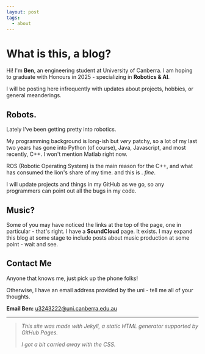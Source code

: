 ```yaml
---
layout: post
tags:
  - about
---
```


# What is this, a blog?

Hi! I'm **Ben**, an engineering student at University of Canberra. I am hoping to graduate with Honours in 2025 - specializing in **Robotics & AI**. 

I will be posting here infrequently with updates about projects, hobbies, or general meanderings.

## Robots.
Lately I've been getting pretty into robotics.

My programming background is long-ish but *very* patchy, so a lot of my last two years has gone into Python (of course), Java, Javascript, and most recently, C++. I won't mention Matlab right now.

ROS (Robotic Operating System) is the main reason for the C++, and what has consumed the lion's share of my time. and this is . *fine*. 

I will update projects and things in my GitHub as we go, so any programmers can point out all the bugs in my code.

## Music?
Some of you may have noticed the links at the top of the page, one in particular - that's right. I have a **SoundCloud** page. It exists. I may expand this blog at some stage to include posts about music production at some point - wait and see.

## Contact Me
Anyone that knows me, just pick up the phone folks!

Otherwise, I have an email address provided by the uni - tell me all of your thoughts.

**Email Ben:** u3243222@uni.canberra.edu.au

<hr />

>*This site was made with Jekyll, a static HTML generator supported by GitHub Pages.*
>
>*I got a bit carried away with the CSS.*

